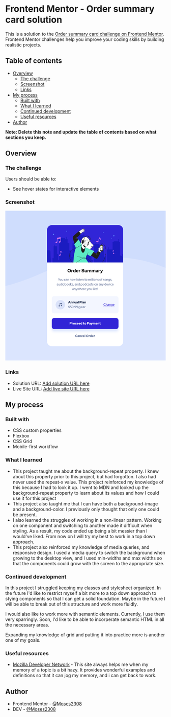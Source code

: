 # Frontend Mentor - Order summary card solution

This is a solution to the [Order summary card challenge on Frontend Mentor](https://www.frontendmentor.io/challenges/order-summary-component-QlPmajDUj). Frontend Mentor challenges help you improve your coding skills by building realistic projects. 

## Table of contents

- [Overview](#overview)
  - [The challenge](#the-challenge)
  - [Screenshot](#screenshot)
  - [Links](#links)
- [My process](#my-process)
  - [Built with](#built-with)
  - [What I learned](#what-i-learned)
  - [Continued development](#continued-development)
  - [Useful resources](#useful-resources)
- [Author](#author)

**Note: Delete this note and update the table of contents based on what sections you keep.**

## Overview

### The challenge

Users should be able to:

- See hover states for interactive elements

### Screenshot

![](./images/Screen%20Shot%202023-02-21%20at%2010.30.40%20PM.png)

### Links

- Solution URL: [Add solution URL here](https://your-solution-url.com)
- Live Site URL: [Add live site URL here](https://your-live-site-url.com)

## My process

### Built with

- CSS custom properties
- Flexbox
- CSS Grid
- Mobile-first workflow

### What I learned

- This project taught me about the background-repeat property. I knew about this property prior to this project, but had forgotton. I also had never used the repeat-x value. This project reinforced my knowledge of this because I had to look it up. I went to MDN and looked up the background-repeat property to learn about its values and how I could use it for this project
- This project also taught me that I can have both a background-image and a background-color. I previously only thought that only one could be present.
- I also learned the struggles of working in a non-linear pattern. Working on one component and switching to another made it difficult when styling. As a result, my code ended up being a bit messier than I would've liked. From now on I will try my best to work in a top down approach.
- This project also reinforced my knowledge of media queries, and responsive design. I used a media query to switch the background when growing to the desktop view, and I used min-widths and max widths so that the components could grow with the screen to  the appropriate size.

### Continued development

In this project I struggled keeping my classes and stylesheet organized. In the future I'd like to restrict myself a bit more to a top down approach to stying components so that I can get a solid foundation. Maybe in the future I will be able to break out of this structure and work more fluidly.

I would also like to work more with semantic elements. Currently, I use them very sparringly. Soon, I'd like to be able to incorperate semantic HTML in all the necessary areas.

Expanding my knowledge of grid and putting it into practice more is another one of my goals.

### Useful resources

- [Mozilla Developer Network](https://developer.mozilla.org/en-US/) - This site always helps me when my memory of a topic is a bit hazy. It provides wonderful examples and definitions so that it can jog my memory, and i can get back to work.

## Author

- Frontend Mentor - [@Moses2308](https://www.frontendmentor.io/profile/Moses2308)
- DEV - [@Moses2308](https://dev.to/moses2308)

